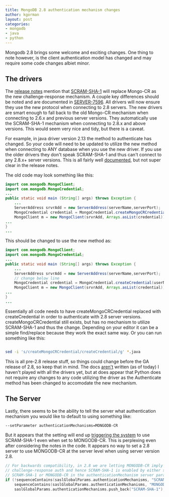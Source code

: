 ```yaml
---
title: MongoDB 2.8 authentication mechanism changes
author: kgorman
layout: post
categories:
- mongodb
- java
- python
---
```


Mongodb 2.8 brings some welcome and exciting changes. One thing to note however, is the client authentication model has changed and may require some code changes albiet minor.

## The drivers

The [release notes](http://docs.mongodb.org/manual/release-notes/2.8/) mention that [SCRAM-SHA-1](http://en.wikipedia.org/wiki/Salted_Challenge_Response_Authentication_Mechanism) will replace Mongo-CR as the new challenge-response mechanism. A couple key differences should be noted and are documented in [SERVER-7596](https://jira.mongodb.org/browse/SERVER-7596).  All drivers will now ensure they use the new protocol when connecting to 2.8 servers. The new drivers are smart enough to fall back to the old Mongo-CR mechanism when connecting to 2.6.x and previous server versions. They automatically use the SCRAM-SHA-1 mechanism when connecting to 2.8.x and above versions. This would seem very nice and tidy, but there is a caveat.

For example, in java driver version 2.13 the method to authenticate has changed. So your code will need to be updated to utilize the new method when connecting to ANY database when you use the new driver. If you use the older drivers they don't speak SCRAM-SHA-1 and thus can't connect to any 2.8.x+ server versions. This is all fairly well [documented](http://api.mongodb.org/java/2.13/com/mongodb/MongoCredential.html), but not super clear in the release notes.

The old code may look something like this:

~~~java
import com.mongodb.MongoClient;
import com.mongodb.MongoCredential;
...
public static void main (String[] args) throws Exception {
    ...
    ServerAddress srvrAdd = new ServerAddress(serverName,serverPort);
    MongoCredential credential = MongoCredential.createMongoCRCredential(userName, dbName, passWord.toCharArray());
    MongoClient m = new MongoClient(srvrAdd, Arrays.asList(credential));
...
}
...
~~~

This should be changed to use the new method as:

~~~java
import com.mongodb.MongoClient;
import com.mongodb.MongoCredential;
...
public static void main (String[] args) throws Exception {
    ...
    ServerAddress srvrAdd = new ServerAddress(serverName,serverPort);
    // change below line
    MongoCredential credential = MongoCredential.createCredential(userName, dbName, passWord.toCharArray());
    MongoClient m = new MongoClient(srvrAdd, Arrays.asList(credential));
...
}
...
~~~

Essentially all code needs to have createMongoCRCredential replaced with createCredential in order to authenticate with 2.8 server versions. createMongoCRCredential still exists, but has no mechanism to utilize SCRAM-SHA-1 and thus the change. Depending on your editor it can be a simple find/replace because they work the exact same way. Or you can run something like this:

~~~bash

sed -i 's/createMongoCRCredential/createCredential/g' *.java

~~~

This is all pre-2.8 release stuff, so things could change before the GA release of 2.8, so keep that in mind. The docs [aren't](https://jira.mongodb.org/browse/DOCS-4056) written (as of today) I haven't played with all the drivers yet, but at does appear that Python does not require any changes to any code utilizing the driver as the Authenticate method has been changed to accomodate the new mechanism.

## The Server

Lastly, there seems to be the ability to tell the server what authentication mechanism you would like to default to using something like:

~~~bash
--setParameter authenticationMechanisms=MONGODB-CR
~~~

But it appears that the setting will end up [triggering the system](https://github.com/mongodb/mongo/commit/3cc39237e2e9d7f978ce33f82a61d13e4941c0fd) to use SCRAM-SHA-1 even when set to MONGODB-CR. This is perplexing even after considering the notes in the code. It appears no way to set a 2.8 server to use MONGODB-CR at the server level when using server version 2.8.

~~~c++
// For backwards compatibility, in 2.8 we are letting MONGODB-CR imply general
// challenge-response auth and hence SCRAM-SHA-1 is enabled by either specifying
// SCRAM-SHA-1 or MONGODB-CR in the authenticationMechanism server parameter.
if (!sequenceContains(saslGlobalParams.authenticationMechanisms, "SCRAM-SHA-1") &&
    sequenceContains(saslGlobalParams.authenticationMechanisms, "MONGODB-CR"))
    saslGlobalParams.authenticationMechanisms.push_back("SCRAM-SHA-1");
~~~
